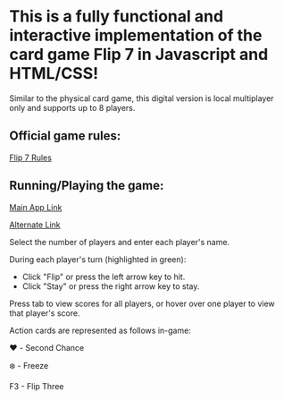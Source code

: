 # This is a fully functional and interactive implementation of the card game Flip 7 in Javascript and HTML/CSS!

Similar to the physical card game, this digital version is local multiplayer only and supports up to 8 players.


## Official game rules:
[Flip 7 Rules](https://cdn.shopify.com/s/files/1/0611/3958/3198/files/25_FLIP_7_TB_RULES_C_ND_1.pdf?v=1734983801)


## Running/Playing the game:
[Main App Link](https://hlee50.github.io/flip7/)

[Alternate Link](https://flip7-seven.vercel.app)

Select the number of players and enter each player's name.

During each player's turn (highlighted in green):  
- Click "Flip" or press the left arrow key to hit.  
- Click "Stay" or press the right arrow key to stay.  

Press tab to view scores for all players, or hover over one player to view that player's score.


Action cards are represented as follows in-game:

:heart: - Second Chance

:snowflake: - Freeze

F3 - Flip Three
